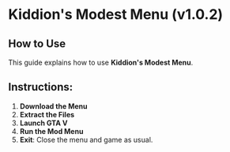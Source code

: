 # Kiddion's Modest Menu (v1.0.2) 
## How to Use
This guide explains how to use **Kiddion's Modest Menu**.

## Instructions:
1. **Download the Menu**
2. **Extract the Files**
3. **Launch GTA V**
4. **Run the Mod Menu**
5. **Exit**: Close the menu and game as usual.
